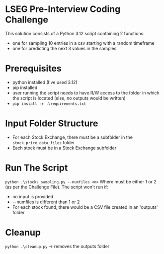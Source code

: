 # LSEG Pre-Interview Coding Challenge

This solution consists of a Python 3.12 script containing 2 functions:
- one for sampling 10 entries in a csv starting with a random timeframe
- one for predicting the next 3 values in the samples

# Prerequisites
- python installed (I've used 3.12)
- pip installed
- user running the script needs to have R/W access to the folder in which the script is located (else, no outputs would be written)
- `pip install -r .\requirements.txt` 

# Input Folder Structure
- For each Stock Exchange, there must be a subfolder in the `stock_price_data_files` folder
- Each stock must be in a Stock Exchange subfolder

# Run The Script
`python .\stocks_sampling.py --numfiles <n>`
Where <n> must be either 1 or 2 (as per the Challenge File). The script won't run if:
- no input is provided
- --numfiles is different than 1 or 2
- For each stock found, there would be a CSV file created in an 'outputs' folder

# Cleanup
`python .\cleanup.py` -> removes the outputs folder
